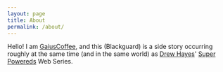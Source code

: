 ```yaml
---
layout: page
title: About
permalink: /about/
---
```


Hello! I am [GaiusCoffee](http://gaius.coffee), and this (Blackguard) is a side story occurring roughly at the same time (and in the same world) as [Drew Hayes](https://twitter.com/DrewHayesNovels)' [Super Powereds](http://www.drewhayesnovels.com/superpowereds/) Web Series.
